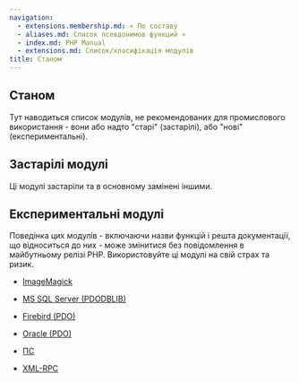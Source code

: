 ```yaml
---
navigation:
  - extensions.membership.md: « По составу
  - aliases.md: Список псевдонимов функций »
  - index.md: PHP Manual
  - extensions.md: Список/класифікація модулів
title: Станом
---
```

## Станом

Тут наводиться список модулів, не рекомендованих для промислового використання - вони або надто "старі" (застарілі), або "нові" (експериментальні).

## Застарілі модулі

Ці модулі застаріли та в основному замінені іншими.

## Експериментальні модулі

Поведінка цих модулів - включаючи назви функцій і решта документації, що відноситься до них - може змінитися без повідомлення в майбутньому релізі PHP. Використовуйте ці модулі на свій страх та ризик.

-   [ImageMagick](book.imagick.md)
    
-   [MS SQL Server (PDODBLIB)](ref.pdo-dblib.html)
    
-   [Firebird (PDO)](ref.pdo-firebird.html)
    
-   [Oracle (PDO)](ref.pdo-oci.html)
    
-   [ПС](book.ps.md)
    
-   [XML-RPC](book.xmlrpc.md)
